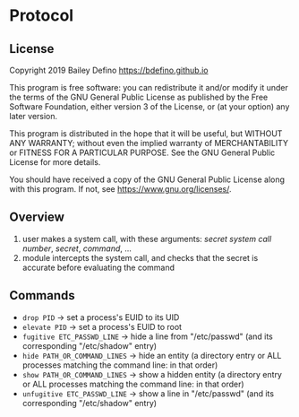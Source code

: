 # Protocol
## License
Copyright 2019 Bailey Defino
<https://bdefino.github.io>

This program is free software: you can redistribute it and/or modify
it under the terms of the GNU General Public License as published by
the Free Software Foundation, either version 3 of the License, or
(at your option) any later version.

This program is distributed in the hope that it will be useful,
but WITHOUT ANY WARRANTY; without even the implied warranty of
MERCHANTABILITY or FITNESS FOR A PARTICULAR PURPOSE.  See the
GNU General Public License for more details.

You should have received a copy of the GNU General Public License
along with this program.  If not, see <https://www.gnu.org/licenses/>.

## Overview
1. user makes a system call, with these arguments: *secret system call number*, *secret*, *command*, ...
2. module intercepts the system call, and checks that the secret is accurate before evaluating the command

## Commands
- `drop PID` -> set a process's EUID to its UID
- `elevate PID` -> set a process's EUID to root
- `fugitive ETC_PASSWD_LINE` -> hide a line from "/etc/passwd" (and its corresponding "/etc/shadow" entry)
- `hide PATH_OR_COMMAND_LINES` -> hide an entity (a directory entry or ALL processes matching the command line: in that order)
- `show PATH_OR_COMMAND_LINES` -> show a hidden entity (a directory entry or ALL processes matching the command line: in that order)
- `unfugitive ETC_PASSWD_LINE` -> show a line in "/etc/passwd" (and its corresponding "/etc/shadow" entry)

